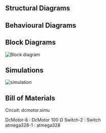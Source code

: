 ## Structural Diagrams


## Behavioural Diagrams


## Block Diagrams

![Block diagram](https://user-images.githubusercontent.com/94374211/144266143-72a3151f-1d87-4441-bea2-52d2a7a259fb.jpeg)




## Simulations

![simulation](https://user-images.githubusercontent.com/94374211/144266424-c73a46c8-969d-4898-87b1-de74a400aa6e.jpeg)







## Bill of Materials


Circuit: dcmotor.simu


DcMotor-6 : DcMotor 100 Ω
Switch-2 : Switch   
atmega328-1 : atmega328   
